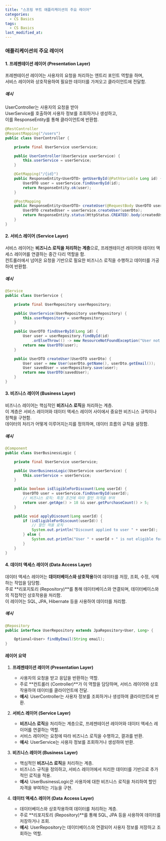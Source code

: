 ```yaml
---
title: "스프링 부트 애플리케이션의 주요 레이어"
categories:
  - CS Basics
tags:
  - CS Basics
last_modified_at: 
---
```


### 애플리케이션의 주요 레이어

#### 1. 프레젠테이션 레이어 (Presentation Layer)

프레젠테이션 레이어는 사용자의 요청을 처리하는 엔트리 포인트 역할을 하며,  
서비스 레이어와 상호작용하여 필요한 데이터를 가져오고 클라이언트에 전달함.

##### 예시
UserController는 사용자의 요청을 받아  
UserService를 호출하여 사용자 정보를 조회하거나 생성하고,  
이를 ResponseEntity를 통해 클라이언트에 반환함.

```java
@RestController
@RequestMapping("/users")
public class UserController {

    private final UserService userService;

    public UserController(UserService userService) {
        this.userService = userService;
    }

    @GetMapping("/{id}")
    public ResponseEntity<UserDTO> getUserById(@PathVariable Long id) {
        UserDTO user = userService.findUserById(id);
        return ResponseEntity.ok(user);
    }

    @PostMapping
    public ResponseEntity<UserDTO> createUser(@RequestBody UserDTO userDto) {
        UserDTO createdUser = userService.createUser(userDto);
        return ResponseEntity.status(HttpStatus.CREATED).body(createdUser);
    }
}
```

#### 2. 서비스 레이어 (Service Layer)

서비스 레이어는 **비즈니스 로직을 처리하는 계층**으로, 프레젠테이션 레이어와 데이터 액세스 레이어를 연결하는 중간 다리 역할을 함.  
컨트롤러에서 넘어온 요청을 기반으로 필요한 비즈니스 로직을 수행하고 데이터를 가공하여 반환함.

##### 예시


```java
@Service
public class UserService {

    private final UserRepository userRepository;

    public UserService(UserRepository userRepository) {
        this.userRepository = userRepository;
    }

    public UserDTO findUserById(Long id) {
        User user = userRepository.findById(id)
            .orElseThrow(() -> new ResourceNotFoundException("User not found"));
        return new UserDTO(user);
    }

    public UserDTO createUser(UserDTO userDto) {
        User user = new User(userDto.getName(), userDto.getEmail());
        User savedUser = userRepository.save(user);
        return new UserDTO(savedUser);
    }
}
```
#### 3. 비즈니스 레이어 (Business Layer)

비즈니스 레이어는 핵심적인 **비즈니스 로직**을 처리하는 계층.  
이 계층은 서비스 레이어와 데이터 액세스 레이어 사이에서 중요한 비즈니스 규칙이나 정책을 구현함.  
데이터의 처리가 어떻게 이루어지는지를 정의하며, 데이터 흐름의 규칙을 설정함.

##### 예시

```java
@Component
public class UserBusinessLogic {

    private final UserService userService;

    public UserBusinessLogic(UserService userService) {
        this.userService = userService;
    }

    public boolean isEligibleForDiscount(Long userId) {
        UserDTO user = userService.findUserById(userId);
        // 비즈니스 로직: 특정 조건에 따라 할인 자격을 부여
        return user.getAge() > 18 && user.getPurchaseCount() > 5;
    }

    public void applyDiscount(Long userId) {
        if (isEligibleForDiscount(userId)) {
            // 할인 적용 로직
            System.out.println("Discount applied to user " + userId);
        } else {
            System.out.println("User " + userId + " is not eligible for discount");
        }
    }
}
```

#### 4. 데이터 액세스 레이어 (Data Access Layer)

데이터 액세스 레이어는 **데이터베이스와 상호작용**하여 데이터를 저장, 조회, 수정, 삭제하는 작업을 담당함.  
주로 **리포지토리 (Repository)**를 통해 데이터베이스와 연결되며, 데이터베이스와의 직접적인 상호작용을 처리함.  
이 레이어는 SQL, JPA, Hibernate 등을 사용하여 데이터를 처리함.

##### 예시

```java
@Repository
public interface UserRepository extends JpaRepository<User, Long> {

    Optional<User> findByEmail(String email);
}
```
#### 레이어 요약

1. **프레젠테이션 레이어 (Presentation Layer)**
   - 사용자의 요청을 받고 응답을 반환하는 역할.
   - 주로 **컨트롤러 (Controller)**가 이 역할을 담당하며, 서비스 레이어와 상호작용하여 데이터를 클라이언트에 전달.
   - **예시**: UserController는 사용자 정보를 조회하거나 생성하여 클라이언트에 반환.

2. **서비스 레이어 (Service Layer)**
   - **비즈니스 로직**을 처리하는 계층으로, 프레젠테이션 레이어와 데이터 액세스 레이어를 연결하는 역할.
   - 서비스 레이어는 요청에 따라 비즈니스 로직을 수행하고, 결과를 반환.
   - **예시**: UserService는 사용자 정보를 조회하거나 생성하여 반환.

3. **비즈니스 레이어 (Business Layer)**
   - 핵심적인 **비즈니스 로직**을 처리하는 계층.
   - 비즈니스 규칙을 정의하고, 서비스 레이어에서 처리한 데이터를 기반으로 추가적인 로직을 적용.
   - **예시**: UserBusinessLogic은 사용자에 대한 비즈니스 로직을 처리하여 할인 자격을 부여하는 기능을 구현.

4. **데이터 액세스 레이어 (Data Access Layer)**
   - 데이터베이스와 상호작용하여 데이터를 처리하는 계층.
   - 주로 **리포지토리 (Repository)**를 통해 SQL, JPA 등을 사용하여 데이터를 저장하거나 조회.
   - **예시**: UserRepository는 데이터베이스와 연결되어 사용자 정보를 저장하고 조회하는 역할.
